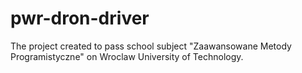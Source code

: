 # pwr-dron-driver
The project created to pass school subject "Zaawansowane Metody Programistyczne" on Wroclaw University of Technology.
